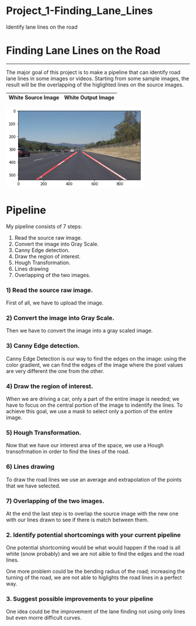 # Project_1-Finding_Lane_Lines
Identify lane lines on the road

# **Finding Lane Lines on the Road** 

---

The major goal of this project is to make a pipeline that can identify road lane lines in some images or videos.
Starting from some sample images, the result will be the overlapping of the higlighted lines on the source images.


White Source Image               | White Output Image
:-------------------------:|:-------------------------:
![](/CarND-LaneLines-P1/test_images/WhiteOutputImage.png)


# **Pipeline** 
My pipeline consists of 7 steps:

1) Read the source raw image.
2) Convert the image into Gray Scale.
3) Canny Edge detection.
4) Draw the region of interest.
5) Hough Transformation.
6) Lines drawing
7) Overlapping of the two images.



### 1) Read the source raw image.

First of all, we have to upload the image.


### 2) Convert the image into Gray Scale.

Then we have to convert the image into a gray scaled image.



### 3) Canny Edge detection.

Canny Edge Detection is our way to find the edges on the image: using the color gradient, we can find the edges of the image where the pixel values are very different the one from the other.



### 4) Draw the region of interest.

When we are driving a car, only a part of the entire image is needed; we have to focus on the central portion of the image to indentify the lines.
To achieve this goal, we use a mask to select only a portion of the entire image. 


### 5) Hough Transformation.

Now that we have our interest area of the space, we use a Hough transofrmation in order to find the lines of the road.



### 6) Lines drawing

To draw the road lines we use an average and extrapolation of the points that we have selected.



### 7) Overlapping of the two images.

At the end the last step is to overlap the source image with the new one with our lines drawn to see if there is match between them.





### 2. Identify potential shortcomings with your current pipeline

   One potential shortcoming would be what would happen if  the road is all white (snow probably) and we are not aible to find the edges and the road lines.
  
   One more problem could be the bending radius of the road; increasing the turning of the road, we are not able to higlights the road lines in a perfect way.
  
### 3. Suggest possible improvements to your pipeline

  One idea could be the improvement of the lane finding not using only lines but even morre difficult curves.




